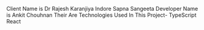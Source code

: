 Client Name is Dr Rajesh Karanjiya Indore Sapna Sangeeta 
Developer Name is Ankit Chouhnan 
Their Are Technologies Used In This Project-
TypeScript
React
